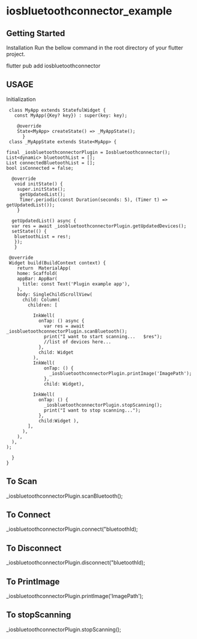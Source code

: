 # iosbluetoothconnector_example


## Getting Started

Installation
Run the bellow command in the root directory of your flutter project.

flutter pub add iosbluetoothconnector

## USAGE
Initialization

     class MyApp extends StatefulWidget {
       const MyApp({Key? key}) : super(key: key);

        @override
        State<MyApp> createState() => _MyAppState();
          }
     class _MyAppState extends State<MyApp> {

    final _iosbluetoothconnectorPlugin = Iosbluetoothconnector();
    List<dynamic> bluetoothList = [];
    List connectedBluetoothList = [];
    bool isConnected = false;
  
      @override
       void initState() {
        super.initState();
         getUpdatedList();
         Timer.periodic(const Duration(seconds: 5), (Timer t) => getUpdatedList());
        }

      getUpdatedList() async {
      var res = await _iosbluetoothconnectorPlugin.getUpdatedDevices();
      setState(() {
       bluetoothList = res!;
       });
       }

     @override
     Widget build(BuildContext context) {
        return  MaterialApp(
        home: Scaffold(
        appBar: AppBar(
          title: const Text('Plugin example app'),
        ),
        body: SingleChildScrollView(
          child: Column(
            children: [
            
              InkWell(
                onTap: () async {
                  var res = await _iosbluetoothconnectorPlugin.scanBluetooth();
                  print("I want to start scanning...   $res");
                  //list of devices here...
                },
                child: Widget
              ),
              InkWell(
                  onTap: () {
                    _iosbluetoothconnectorPlugin.printImage('ImagePath');
                  },
                  child: Widget),
            
              InkWell(
                onTap: () {
                  _iosbluetoothconnectorPlugin.stopScanning();
                  print("I want to stop scanning...");
                },
                child:Widget ),
            ],
          ),
        ),
      ),
    );

      }
    }



## To Scan  
_iosbluetoothconnectorPlugin.scanBluetooth();

## To Connect 
 _iosbluetoothconnectorPlugin.connect("bluetoothId);

## To Disconnect 
 _iosbluetoothconnectorPlugin.disconnect("bluetoothId);

## To PrintImage
   _iosbluetoothconnectorPlugin.printImage('ImagePath');

## To stopScanning
   _iosbluetoothconnectorPlugin.stopScanning();



